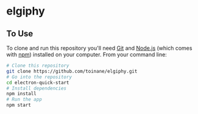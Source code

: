 # elgiphy

## To Use

To clone and run this repository you'll need [Git](https://git-scm.com) and [Node.js](https://nodejs.org/en/download/) (which comes with [npm](http://npmjs.com)) installed on your computer. From your command line:

```bash
# Clone this repository
git clone https://github.com/toinane/elgiphy.git
# Go into the repository
cd electron-quick-start
# Install dependencies
npm install
# Run the app
npm start
```
